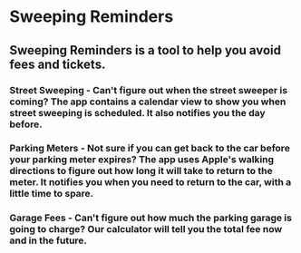 # Sweeping Reminders
## Sweeping Reminders is a tool to help you avoid fees and tickets.

### Street Sweeping - Can't figure out when the street sweeper is coming?  The app contains a calendar view to show you when street sweeping is scheduled.  It also notifies you the day before.
### Parking Meters - Not sure if you can get back to the car before your parking meter expires?  The app uses Apple's walking directions to figure out how long it will take to return to the meter.  It notifies you when you need to return to the car, with a little time to spare.  
### Garage Fees - Can't figure out how much the parking garage is going to charge?  Our calculator will tell you the total fee now and in the future.
